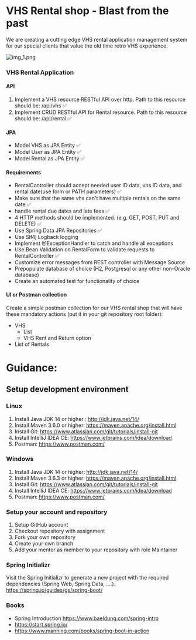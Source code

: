 # VHS Rental shop - Blast from the past

We are creating a cutting edge VHS rental application management system for our special clients that value the old time retro VHS experience. 

![img_1.png](backtothepast.png)

### VHS Rental Application

#### API
1. Implement a VHS resource RESTful API over http. 
Path to this resource should be: /api/vhs ✅
3. Implement CRUD RESTful API for Rental resource. 
Path to this resource should be: /api/rental ✅
#### JPA
- Model VHS as JPA Entity ✅
- Model User as JPA Entity ✅
- Model Rental as JPA Entity ✅
#### Requirements
- RentalController should accept needed user ID data, vhs ID data, and rental date(use form or PATH parameters) ✅ 
- Make sure that the same vhs can't have multiple rentals on the same date ✅
- handle rental due dates and late fees ✅
- 4 HTTP methods should be implemented. (e.g. GET, POST, PUT and DELETE) ✅
- Use Spring Data JPA Repositories ✅
- Use Slf4j Logback logging 
- Implement @ExceptionHandler to catch and handle all exceptions 
- Use Bean Validation on RentalForm to validate requests to RentalController ✅
- Customize error messages from REST controller with Message Source
- Prepopulate database of choice (H2, Postgresql or any other non-Oracle database)
- Create an automated test for functionality of choice 


#### UI or Postman collection
Create a simple postman collection for our VHS rental shop that will have these mandatory actions (put it in your git repository root folder):
- VHS
  - List
  - VHS Rent and Return option
- List of Rentals


# Guidance:


## Setup development environment
### Linux

1. Install Java JDK 14 or higher : http://jdk.java.net/14/
2. Install Maven 3.6.0 or higher: https://maven.apache.org/install.html
3. Install Git: https://www.atlassian.com/git/tutorials/install-git
4. Install IntelliJ IDEA CE: https://www.jetbrains.com/idea/download
5. Postman: https://www.postman.com/


### Windows

1. Install Java JDK 14 or higher: http://jdk.java.net/14/
2. Install Maven 3.6.3 or higher: https://maven.apache.org/install.html
3. Install Git: https://www.atlassian.com/git/tutorials/install-git
4. Install IntelliJ IDEA CE: https://www.jetbrains.com/idea/download
5. Postman: https://www.postman.com/


### Setup your account and repository
1. Setup GitHub account
2. Checkout repository with assignment
3. Fork your own repository
4. Create your own branch
5. Add your mentor as member to your repository with role Maintainer

### Spring Initializr

Visit the Spring Initializr to generate a new project with the required dependencies (Spring Web, Spring Data, ....).
https://spring.io/guides/gs/spring-boot/

### Books
- Spring Introduction https://www.baeldung.com/spring-intro
- https://start.spring.io/
- https://www.manning.com/books/spring-boot-in-action

